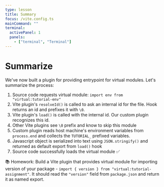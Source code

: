 ```yaml
---
type: lesson
title: Summary
focus: /vite.config.ts
mainCommand: ""
terminal:
  activePanel: 1
  panels:
    - ["terminal", "Terminal"]
---
```


# Summarize

We've now built a plugin for providing entrypoint for virtual modules. Let's summarize the process:

<ol>
  <li>Source code requests virtual module: <code class="whitespace-nowrap">import env from "virtual:tutorial-env"</code>

  <li class="mt2">Vite plugin's <code>resolveId()</code> is called to ask an internal id for the file. Hook returns an id and prefixes it with <code>\0</code>.</li>

  <li class="mt2">Vite plugin's <code>load()</code> is called with the internal id. Our custom plugin recognizes this id.</li>

  <li class="mt2">Other Vite plugins see <code>\0</code> prefix and know to skip this module</li>

  <li class="mt2">Custom plugin reads host machine's environment variables from <code>process.end</code> and collects the <code>TUTORIAL_</code> prefixed variables.</li>

  <li class="mt2">Javascript object is serialized into text using <code>JSON.stringify()</code> and returned as default export from <code>load()</code> hook</li>

  <li class="mt2">Source code successfully loads the virtual module&nbsp;✅</li>
</ol>

📚 Homework: Build a Vite plugin that provides virtual module for importing version of your package - `import { version } from "virtual:tutorial-assignment"`. It should read the `"version"` field from `package.json` and return it as named export.
